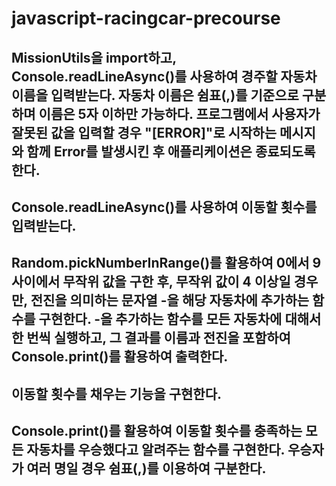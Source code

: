 # javascript-racingcar-precourse

## MissionUtils을 import하고, Console.readLineAsync()를 사용하여 경주할 자동차 이름을 입력받는다. 자동차 이름은 쉼표(,)를 기준으로 구분하며 이름은 5자 이하만 가능하다. 프로그램에서 사용자가 잘못된 값을 입력할 경우 "[ERROR]"로 시작하는 메시지와 함께 Error를 발생시킨 후 애플리케이션은 종료되도록 한다.

## Console.readLineAsync()를 사용하여 이동할 횟수를 입력받는다.

## Random.pickNumberInRange()를 활용하여 0에서 9 사이에서 무작위 값을 구한 후, 무작위 값이 4 이상일 경우만, 전진을 의미하는 문자열 -을 해당 자동차에 추가하는 함수를 구현한다. -을 추가하는 함수를 모든 자동차에 대해서 한 번씩 실행하고, 그 결과를 이름과 전진을 포함하여 Console.print()를 활용하여 출력한다.

## 이동할 횟수를 채우는 기능을 구현한다.

## Console.print()를 활용하여 이동할 횟수를 충족하는 모든 자동차를 우승했다고 알려주는 함수를 구현한다. 우승자가 여러 명일 경우 쉼표(,)를 이용하여 구분한다.
